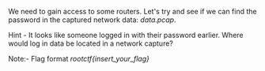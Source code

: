 We need to gain access to some routers. Let's try and see if we can find the password in the captured network data: *data.pcap*.

Hint - It looks like someone logged in with their password earlier. Where would log in data be located in a network capture?

Note:- Flag format *rootctf{insert_your_flag}*

